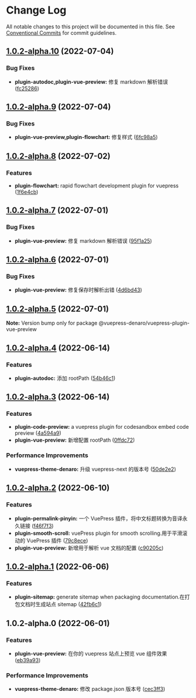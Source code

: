 # Change Log

All notable changes to this project will be documented in this file.
See [Conventional Commits](https://conventionalcommits.org) for commit guidelines.

## [1.0.2-alpha.10](https://github.com/denaro-org/vuepress-theme-denaro/compare/v1.0.2-alpha.9...v1.0.2-alpha.10) (2022-07-04)


### Bug Fixes

* **plugin-autodoc,plugin-vue-preview:** 修复 markdown 解析错误 ([fc25286](https://github.com/denaro-org/vuepress-theme-denaro/commit/fc25286ca20addf24270c1cf6186267f8cbac628))





## [1.0.2-alpha.9](https://github.com/denaro-org/vuepress-theme-denaro/compare/v1.0.2-alpha.8...v1.0.2-alpha.9) (2022-07-04)


### Bug Fixes

* **plugin-vue-preview,plugin-flowchart:** 修复样式 ([6fc98a5](https://github.com/denaro-org/vuepress-theme-denaro/commit/6fc98a51dff53d4c916a6d4f200af1e4c746590d))





## [1.0.2-alpha.8](https://github.com/denaro-org/vuepress-theme-denaro/compare/v1.0.2-alpha.7...v1.0.2-alpha.8) (2022-07-02)


### Features

* **plugin-flowchart:** rapid flowchart development plugin for vuepress ([1f6e4cb](https://github.com/denaro-org/vuepress-theme-denaro/commit/1f6e4cb100c1b7c62c6e1d6b4280be7d7f0b1587))





## [1.0.2-alpha.7](https://github.com/denaro-org/vuepress-theme-denaro/compare/v1.0.2-alpha.6...v1.0.2-alpha.7) (2022-07-01)


### Bug Fixes

* **plugin-vue-preview:** 修复 markdown 解析错误 ([95f1a25](https://github.com/denaro-org/vuepress-theme-denaro/commit/95f1a257d84d7fccd3e44e103c74283e23f990ce))





## [1.0.2-alpha.6](https://github.com/denaro-org/vuepress-theme-denaro/compare/v1.0.2-alpha.5...v1.0.2-alpha.6) (2022-07-01)


### Bug Fixes

* **plugin-vue-preview:** 修复保存时解析出错 ([4d6bd43](https://github.com/denaro-org/vuepress-theme-denaro/commit/4d6bd437a2b56aa9022f61dab3798157a0a795e1))





## [1.0.2-alpha.5](https://github.com/denaro-org/vuepress-theme-denaro/compare/v1.0.2-alpha.4...v1.0.2-alpha.5) (2022-07-01)

**Note:** Version bump only for package @vuepress-denaro/vuepress-plugin-vue-preview





## [1.0.2-alpha.4](https://github.com/denaro-org/vuepress-theme-denaro/compare/v1.0.2-alpha.3...v1.0.2-alpha.4) (2022-06-14)


### Features

* **plugin-autodoc:** 添加 rootPath ([54b46c1](https://github.com/denaro-org/vuepress-theme-denaro/commit/54b46c12174ed5d57888f52e626f6e76b9eee36f))





## [1.0.2-alpha.3](https://github.com/denaro-org/vuepress-theme-denaro/compare/v1.0.2-alpha.2...v1.0.2-alpha.3) (2022-06-14)


### Features

* **plugin-code-preview:** a vuepress plugin for codesandbox embed code preview ([4a594a9](https://github.com/denaro-org/vuepress-theme-denaro/commit/4a594a9a13d8d12686540210ece8c9c06e912b5a))
* **plugin-vue-preview:** 新增配置 rootPath ([0ffdc72](https://github.com/denaro-org/vuepress-theme-denaro/commit/0ffdc72230953c3908bd4b09c4fd1bee20b414f8))


### Performance Improvements

* **vuepress-theme-denaro:** 升级 vuepress-next 的版本号 ([50de2e2](https://github.com/denaro-org/vuepress-theme-denaro/commit/50de2e2a8d4c93db5b9d865bd4d334a54d4d3991))





## [1.0.2-alpha.2](https://github.com/denaro-org/vuepress-theme-denaro/compare/v1.0.2-alpha.1...v1.0.2-alpha.2) (2022-06-10)


### Features

* **plugin-permalink-pinyin:** 一个 VuePress 插件，将中文标题转换为音译永久链接 ([f46f7f3](https://github.com/denaro-org/vuepress-theme-denaro/commit/f46f7f308d441937c3486b633b8fa08b9c905d34))
* **plugin-smooth-scroll:** vuePress plugin for smooth scrolling.用于平滑滚动的 VuePress 插件 ([79c8ece](https://github.com/denaro-org/vuepress-theme-denaro/commit/79c8ece0b4c6d7b70259f0ddee947092e8857679))
* **plugin-vue-preview:** 新增用于解析 vue 文档的配置 ([c90205c](https://github.com/denaro-org/vuepress-theme-denaro/commit/c90205c1bd0ab1223236fd64ac08c94298b4346f))





## [1.0.2-alpha.1](https://github.com/denaro-org/vuepress-theme-denaro/compare/v1.0.2-alpha.0...v1.0.2-alpha.1) (2022-06-06)


### Features

* **plugin-sitemap:** generate sitemap when packaging documentation.在打包文档时生成站点 sitemap ([42fb6c1](https://github.com/denaro-org/vuepress-theme-denaro/commit/42fb6c1979d76196cd97a8b0dd067007b49692bd))





## 1.0.2-alpha.0 (2022-06-01)


### Features

* **plugin-vue-preview:** 在你的 vuepress 站点上预览 vue 组件效果 ([eb39a93](https://github.com/denaro-org/vuepress-theme-denaro/commit/eb39a93c4ddb047a8aa10e230c91e0bab0e5cdc9))


### Performance Improvements

* **vuepress-theme-denaro:** 修改 package.json 版本号 ([cec3ff3](https://github.com/denaro-org/vuepress-theme-denaro/commit/cec3ff3d17d28c23fcbb22dc0cdbbabf7e7701f0))
